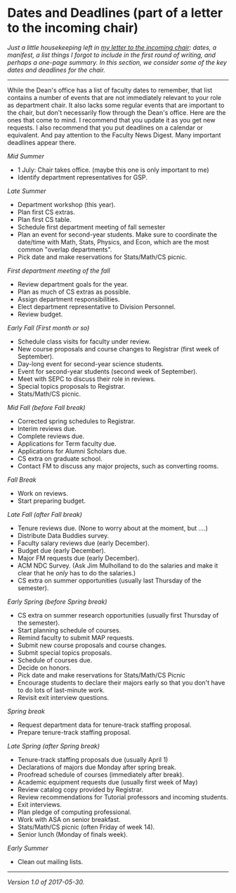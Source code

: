 Dates and Deadlines (part of a letter to the incoming chair)
============================================================

_Just a little housekeeping left in [my letter to the incoming
chair](index-incoming-chair): dates, a manifest, a list things I forgot
to include in the first round of writing, and perhaps a one-page summary.
In this section, we consider some of the key dates and deadlines for
the chair._

---

While the Dean's office has a list of faculty dates to remember, that list
contains a number of events that are not immediately relevant to your role
as department chair.  It also lacks some regular events that are important
to the chair, but don't necessarily flow through the Dean's office.
Here are the ones that come to mind.  I recommend that you update it
as you get new requests.  I also recommend that you put deadlines on a
calendar or equivalent.  And pay attention to the Faculty News Digest.
Many important deadlines appear there.

_Mid Summer_

* 1 July: Chair takes office. (maybe this one is only important to me)
* Identify department representatives for GSP.

_Late Summer_ 

* Department workshop (this year).
* Plan first CS extras.
* Plan first CS table.
* Schedule first department meeting of fall semester
* Plan an event for second-year students.  Make sure to coordinate the
  date/time with Math, Stats, Physics, and Econ, which are the most
  common "overlap departments".
* Pick date and make reservations for Stats/Math/CS picnic.

_First department meeting of the fall_

* Review department goals for the year.
* Plan as much of CS extras as possible.
* Assign department responsibilities.
* Elect department representative to Division Personnel.
* Review budget.

_Early Fall (First month or so)_

* Schedule class visits for faculty under review.
* New course proposals and course changes to Registrar (first week of September).
* Day-long event for second-year science students.
* Event for second-year students (second week of September).
* Meet with SEPC to discuss their role in reviews.
* Special topics proposals to Registrar.
* Stats/Math/CS picnic.

_Mid Fall (before Fall break)_

* Corrected spring schedules to Registrar.
* Interim reviews due.
* Complete reviews due.
* Applications for Term faculty due.
* Applications for Alumni Scholars due.
* CS extra on graduate school.
* Contact FM to discuss any major projects, such as converting rooms.

_Fall Break_

* Work on reviews.
* Start preparing budget.

_Late Fall (after Fall break)_

* Tenure reviews due.  (None to worry about at the moment, but ....)
* Distribute Data Buddies survey.
* Faculty salary reviews due (early December).
* Budget due (early December).
* Major FM requests due (early December).
* ACM NDC Survey.  (Ask Jim Mulholland to do the salaries and make it
  clear that he *only* has to do the salaries.)
* CS extra on summer opportunities (usually last Thursday of the semester).

_Early Spring (before Spring break)_

* CS extra on summer research opportunities (usually first Thursday of
  the semester).
* Start planning schedule of courses.
* Remind faculty to submit MAP requests.
* Submit new course proposals and course changes.
* Submit special topics proposals.
* Schedule of courses due.
* Decide on honors.
* Pick date and make reservations for Stats/Math/CS Picnic
* Encourage students to declare their majors early so that you don't
  have to do lots of last-minute work.
* Revisit exit interview questions.

_Spring break_

* Request department data for tenure-track staffing proposal.
* Prepare tenure-track staffing proposal.

_Late Spring (after Spring break)_

* Tenure-track staffing proposals due (usually April 1)
* Declarations of majors due Monday after spring break.
* Proofread schedule of courses (immediately after break).
* Academic equipment requests due (usually first week of May)
* Review catalog copy provided by Registrar.  
* Review recommendations for Tutorial professors and incoming students.
* Exit interviews.
* Plan pledge of computing professional.
* Work with ASA on senior breakfast.
* Stats/Math/CS picnic (often Friday of week 14).
* Senior lunch (Monday of finals week).

_Early Summer_

* Clean out mailing lists.

---

*Version 1.0 of 2017-05-30.*
